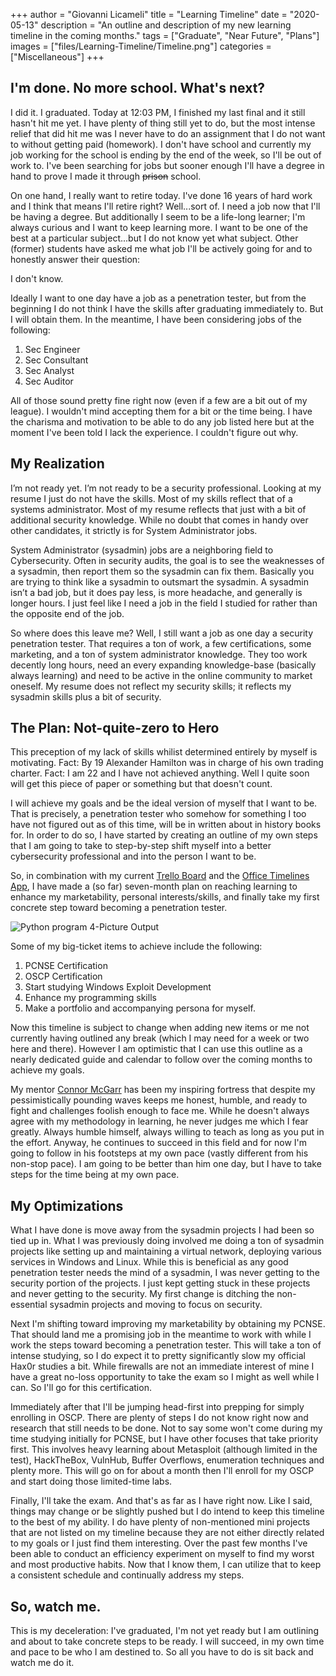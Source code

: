 +++
author = "Giovanni Licameli"
title = "Learning Timeline"
date = "2020-05-13"
description = "An outline and description of my new learning timeline in the coming months."
tags = ["Graduate", "Near Future", "Plans"]
images  = ["files/Learning-Timeline/Timeline.png"]
categories = ["Miscellaneous"]
+++
## I'm done. No more school. What's next?

I did it. I graduated. Today at 12:03 PM, I finished my last final and it still hasn't hit me yet. I have plenty of thing still yet to do, but the most intense relief that did hit me was I never have to do an assignment that I do not want to without getting paid (homework). I don't have school and currently my job working for the school is ending by the end of the week, so I'll be out of work to. I've been searching for jobs but sooner enough I'll have a degree in hand to prove I made it through ~~prison~~ school. 

On one hand, I really want to retire today. I've done 16 years of hard work and I think that means I'll retire right? Well...sort of. I need a job now that I'll be having a degree. But additionally I seem to be a life-long learner; I'm always curious and I want to keep learning more. I want to be one of the best at a particular subject...but I do not know yet what subject. Other (former) students have asked me what job I'll be actively going for and to honestly answer their question:

I don't know. 

Ideally I want to one day have a job as a penetration tester, but from the beginning I do not think I have the skills after graduating immediately to. But I will obtain them. In the meantime, I have been considering jobs of the following:

1. Sec Engineer
2. Sec Consultant
3. Sec Analyst
4. Sec Auditor

All of those sound pretty fine right now (even if a few are a bit out of my league). I wouldn't mind accepting them for a bit or the time being. I have the charisma and motivation to be able to do any job listed here but at the moment I've been told I lack the experience. I couldn't figure out why. 

## My Realization

I’m not ready yet. I’m not ready to be a security professional. Looking at my resume I just do not have the skills. Most of my skills reflect that of a systems administrator. Most of my resume reflects that just with a bit of additional security knowledge. While no doubt that comes in handy over other candidates, it strictly is for System Administrator jobs.

System Administrator (sysadmin) jobs are a neighboring field to Cybersecurity. Often in security audits, the goal is to see the weaknesses of a sysadmin, then report them so the sysadmin can fix them. Basically you are trying to think like a sysadmin to outsmart the sysadmin. A sysadmin isn’t a bad job, but it does pay less, is more headache, and generally is longer hours. I just feel like I need a job in the field I studied for rather than the opposite end of the job.

So where does this leave me? Well, I still want a job as one day a security penetration tester. That requires a ton of work, a few certifications, some marketing, and a ton of system administrator knowledge. They too work decently long hours, need an every expanding knowledge-base (basically always learning) and need to be active in the online community to market oneself. My resume does not reflect my security skills; it reflects my sysadmin skills plus a bit of security.

## The Plan: Not-quite-zero to Hero

This preception of my lack of skills whilist determined entirely by myself is motivating. Fact: By 19 Alexander Hamilton was in charge of his own trading charter. Fact: I am 22 and I have not achieved anything. Well I quite soon will get this piece of paper or something but that doesn't count.

I will achieve my goals and be the ideal version of myself that I want to be. That is precisely, a penetration tester who somehow for something I too have not figured out as of this time, will be in written about in history books for. In order to do so, I have started by creating an outline of my own steps that I am going to take to step-by-step shift myself into a better cybersecurity professional and into the person I want to be. 

So, in combination with my current [Trello Board](https://trello.com/b/6oD5SGbb/personal-board) and the [Office Timelines App](https://online.officetimeline.com/), I have made a (so far) seven-month plan on reaching learning to enhance my marketability, personal interests/skills, and finally take my first concrete step toward becoming a penetration tester.

![Python program 4-Picture Output](/files/Learning-Timeline/Timeline.png)

Some of my big-ticket items to achieve include the following:
1. PCNSE Certification
2. OSCP Certification
3. Start studying Windows Exploit Development
4. Enhance my programming skills
5. Make a portfolio and accompanying persona for myself.

Now this timeline is subject to change when adding new items or me not currently having outlined any break (which I may need for a week or two here and there). However I am optimistic that I can use this outline as a nearly dedicated guide and calendar to follow over the coming months to achieve my goals. 

My mentor [Connor McGarr](https://connormcgarr.github.io/) has been my inspiring fortress that despite my pessimistically pounding waves keeps me honest, humble, and ready to fight and challenges foolish enough to face me. While he doesn't always agree with my methodology in learning, he never judges me which I fear greatly. Always humble himself, always willing to teach as long as you put in the effort. Anyway, he continues to succeed in this field and for now I'm going to follow in his footsteps at my own pace (vastly different from his non-stop pace). I am going to be better than him one day, but I have to take steps for the time being at my own pace.

## My Optimizations

What I have done is move away from the sysadmin projects I had been so tied up in. What I was previously doing involved me doing a ton of sysadmin projects like setting up and maintaining a virtual network, deploying various services in Windows and Linux. While this is beneficial as any good penetration tester needs the mind of a sysadmin, I was never getting to the security portion of the projects. I just kept getting stuck in these projects and never getting to the security. My first change is ditching the non-essential sysadmin projects and moving to focus on security. 

Next I'm shifting toward improving my marketability by obtaining my PCNSE. That should land me a promising job in the meantime to work with while I work the steps toward becoming a penetration tester. This will take a ton of intense studying, so I do expect it to pretty significantly slow my official Hax0r studies a bit. While firewalls are not an immediate interest of mine I have a great no-loss opportunity to take the exam so I might as well while I can. So I'll go for this certification.

Immediately after that I'll be jumping head-first into prepping for simply enrolling in OSCP. There are plenty of steps I do not know right now and research that still needs to be done. Not to say some won't come during my time studying initially for PCNSE, but I have other focuses that take priority first. This involves heavy learning about Metasploit (although limited in the test), HackTheBox, VulnHub, Buffer Overflows, enumeration techniques and plenty more. This will go on for about a month then I'll enroll for my OSCP and start doing those limited-time labs. 

Finally, I'll take the exam. And that's as far as I have right now. Like I said, things may change or be slightly pushed but I do intend to keep this timeline to the best of my ability. I do have plenty of non-mentioned mini projects that are not listed on my timeline because they are not either directly related to my goals or I just find them interesting. Over the past few months I've been able to conduct an efficiency experiment on myself to find my worst and most productive habits. Now that I know them, I can utilize that to keep a consistent schedule and continually address my steps.

## So, watch me.

This is my deceleration: I've graduated, I'm not yet ready but I am outlining and about to take concrete steps to be ready. I will succeed, in my own time and pace to be who I am destined to. So all you have to do is sit back and watch me do it.
